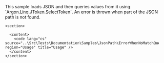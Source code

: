 <?xml version="1.0" encoding="utf-8"?>
<topic id="ErrorWhenNoMatchQuery" revisionNumber="1">
  <developerConceptualDocument xmlns="http://ddue.schemas.microsoft.com/authoring/2003/5" xmlns:xlink="http://www.w3.org/1999/xlink">This sample loads JSON and then queries values from it using `Argon.Linq.JToken.SelectToken`. An error is thrown when part of the JSON path is not found.

    <section>

      <content>
        <code lang="cs" source="..\Src\Tests\Documentation\Samples\JsonPath\ErrorWhenNoMatchQuery.cs" region="Usage" title="Usage" />
      </content>
    </section>